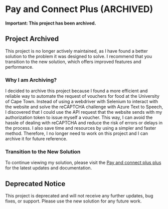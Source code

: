 # Pay and Connect Plus (ARCHIVED)
**Important: This project has been archived.**


## Project Archived

This project is no longer actively maintained, as I have found a better solution to the problem it was designed to solve. I recommend that you transition to the new solution, which offers improved features and performance.

### Why I am Archiving?


I decided to archive this project because I found a more efficient and reliable way to automate the request of vouchers for food at the University of Cape Town. Instead of using a webdriver with Selenium to interact with the website and solve the reCAPTCHA challenge with Azure Text to Speech, I discovered that I could use the API request that the website sends with my authorization token to issue myself a voucher.
This way, I can avoid the hassle of dealing with reCAPTCHA and reduce the risk of errors or delays in the process. I also save time and resources by using a simpler and faster method. 
Therefore, I no longer need to work on this project and I can archive it for future reference.

### Transition to the New Solution

To continue viewing my solution, please visit the [Pay and connect plus plus]([https://github.com/DeshyDan](https://github.com/DeshyDan/Pay-and-Connect-Plus-Plus)/) for the latest updates and documentation.

## Deprecated Notice

This project is deprecated and will not receive any further updates, bug fixes, or support. Please use the new solution for any future work.

